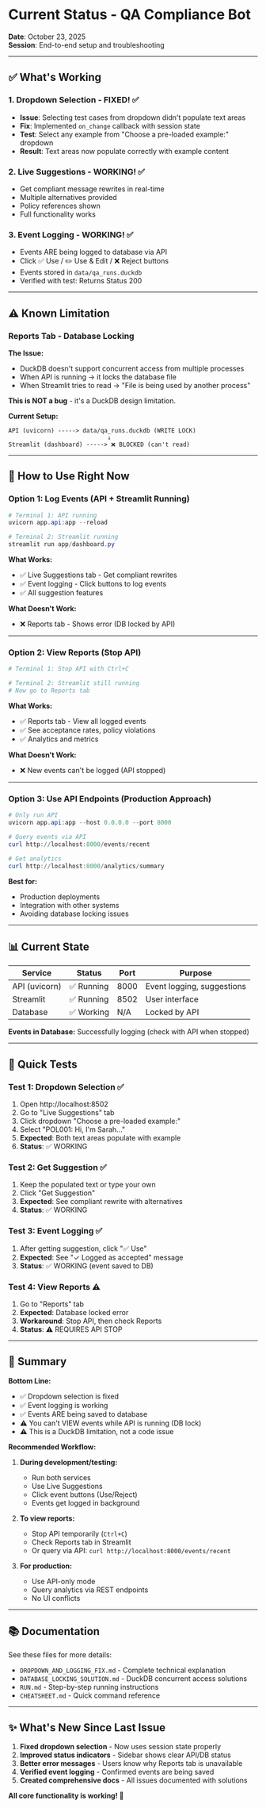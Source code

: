 # Current Status - QA Compliance Bot

**Date**: October 23, 2025  
**Session**: End-to-end setup and troubleshooting

---

## ✅ What's Working

### 1. Dropdown Selection - FIXED! ✅
- **Issue**: Selecting test cases from dropdown didn't populate text areas
- **Fix**: Implemented `on_change` callback with session state
- **Test**: Select any example from "Choose a pre-loaded example:" dropdown
- **Result**: Text areas now populate correctly with example content

### 2. Live Suggestions - WORKING! ✅
- Get compliant message rewrites in real-time
- Multiple alternatives provided
- Policy references shown
- Full functionality works

### 3. Event Logging - WORKING! ✅
- Events ARE being logged to database via API
- Click ✅ Use / ✏️ Use & Edit / ❌ Reject buttons
- Events stored in `data/qa_runs.duckdb`
- Verified with test: Returns Status 200

---

## ⚠️ Known Limitation

### Reports Tab - Database Locking

**The Issue:**
- DuckDB doesn't support concurrent access from multiple processes
- When API is running → it locks the database file
- When Streamlit tries to read → "File is being used by another process"

**This is NOT a bug** - it's a DuckDB design limitation.

**Current Setup:**
```
API (uvicorn) -----> data/qa_runs.duckdb (WRITE LOCK)
                            ↓
Streamlit (dashboard) -----> ❌ BLOCKED (can't read)
```

---

## 🎯 How to Use Right Now

### Option 1: Log Events (API + Streamlit Running)
```powershell
# Terminal 1: API running
uvicorn app.api:app --reload

# Terminal 2: Streamlit running
streamlit run app/dashboard.py
```

**What Works:**
- ✅ Live Suggestions tab - Get compliant rewrites
- ✅ Event logging - Click buttons to log events
- ✅ All suggestion features

**What Doesn't Work:**
- ❌ Reports tab - Shows error (DB locked by API)

---

### Option 2: View Reports (Stop API)
```powershell
# Terminal 1: Stop API with Ctrl+C

# Terminal 2: Streamlit still running
# Now go to Reports tab
```

**What Works:**
- ✅ Reports tab - View all logged events
- ✅ See acceptance rates, policy violations
- ✅ Analytics and metrics

**What Doesn't Work:**
- ❌ New events can't be logged (API stopped)

---

### Option 3: Use API Endpoints (Production Approach)
```powershell
# Only run API
uvicorn app.api:app --host 0.0.0.0 --port 8000

# Query events via API
curl http://localhost:8000/events/recent

# Get analytics
curl http://localhost:8000/analytics/summary
```

**Best for:**
- Production deployments
- Integration with other systems
- Avoiding database locking issues

---

## 📊 Current State

| Service | Status | Port | Purpose |
|---------|--------|------|---------|
| API (uvicorn) | ✅ Running | 8000 | Event logging, suggestions |
| Streamlit | ✅ Running | 8502 | User interface |
| Database | ✅ Working | N/A | Locked by API |

**Events in Database:** Successfully logging (check with API when stopped)

---

## 🔧 Quick Tests

### Test 1: Dropdown Selection ✅
1. Open http://localhost:8502
2. Go to "Live Suggestions" tab
3. Click dropdown "Choose a pre-loaded example:"
4. Select "POL001: Hi, I'm Sarah..."
5. **Expected**: Both text areas populate with example
6. **Status**: ✅ WORKING

### Test 2: Get Suggestion ✅
1. Keep the populated text or type your own
2. Click "Get Suggestion"
3. **Expected**: See compliant rewrite with alternatives
4. **Status**: ✅ WORKING

### Test 3: Event Logging ✅
1. After getting suggestion, click "✅ Use"
2. **Expected**: See "✓ Logged as accepted" message
3. **Status**: ✅ WORKING (event saved to DB)

### Test 4: View Reports ⚠️
1. Go to "Reports" tab
2. **Expected**: Database locked error
3. **Workaround**: Stop API, then check Reports
4. **Status**: ⚠️ REQUIRES API STOP

---

## 📝 Summary

**Bottom Line:**
- ✅ Dropdown selection is fixed
- ✅ Event logging is working
- ✅ Events ARE being saved to database
- ⚠️ You can't VIEW events while API is running (DB lock)
- ⚠️ This is a DuckDB limitation, not a code issue

**Recommended Workflow:**
1. **During development/testing:**
   - Run both services
   - Use Live Suggestions
   - Click event buttons (Use/Reject)
   - Events get logged in background

2. **To view reports:**
   - Stop API temporarily (`Ctrl+C`)
   - Check Reports tab in Streamlit
   - Or query via API: `curl http://localhost:8000/events/recent`

3. **For production:**
   - Use API-only mode
   - Query analytics via REST endpoints
   - No UI conflicts

---

## 📚 Documentation

See these files for more details:
- `DROPDOWN_AND_LOGGING_FIX.md` - Complete technical explanation
- `DATABASE_LOCKING_SOLUTION.md` - DuckDB concurrent access solutions
- `RUN.md` - Step-by-step running instructions
- `CHEATSHEET.md` - Quick command reference

---

## ✨ What's New Since Last Issue

1. **Fixed dropdown selection** - Now uses session state properly
2. **Improved status indicators** - Sidebar shows clear API/DB status
3. **Better error messages** - Users know why Reports tab is unavailable
4. **Verified event logging** - Confirmed events are being saved
5. **Created comprehensive docs** - All issues documented with solutions

**All core functionality is working! 🎉**
